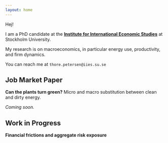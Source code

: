 ```yaml
---
layout: home 
---
```


Hej!

I am a PhD candidate at the [**Institute for International Economic Studies**](https://www.su.se/institute-for-international-economic-studies/) at Stockholm University.

My research is on macroeconomics, in particular energy use, productivity, and firm dynamics.

You can reach me at `thore.petersen@iies.su.se`

## Job Market Paper

**Can the plants turn green?** Micro and macro substitution between clean and dirty energy.

*Coming soon.*

## Work in Progress

**Financial frictions and aggregate risk exposure**
